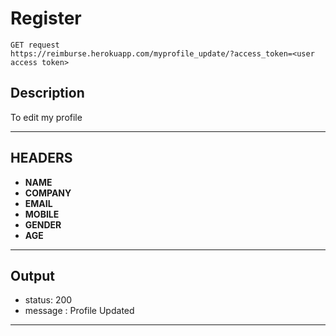 # Register

    GET request
    https://reimburse.herokuapp.com/myprofile_update/?access_token=<user access token>

## Description
To edit my profile

***

## HEADERS

- **NAME**
- **COMPANY** 
- **EMAIL** 
- **MOBILE**
- **GENDER**
- **AGE**
    
***

## Output

- status: 200
- message : Profile Updated

***
